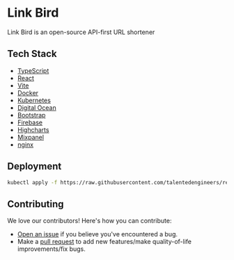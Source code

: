 # Link Bird

Link Bird is an open-source API-first URL shortener

## Tech Stack

- [TypeScript](https://www.typescriptlang.org)
- [React](https://react.dev)
- [Vite](https://vitejs.dev)
- [Docker](https://www.docker.com)
- [Kubernetes](https://kubernetes.io)
- [Digital Ocean](https://digitalocean.com)
- [Bootstrap](https://getbootstrap.com)
- [Firebase](https://firebase.google.com)
- [Highcharts](https://www.highcharts.com)
- [Mixpanel](https://mixpanel.com)
- [nginx](https://nginx.org)

## Deployment

```bash
kubectl apply -f https://raw.githubusercontent.com/talentedengineers/react-link-bird/main/react-link-bird.yaml
```

## Contributing

We love our contributors! Here's how you can contribute:

- [Open an issue](https://github.com/talentedengineers/react-link-bird/issues) if you believe you've encountered a bug.
- Make a [pull request](https://github.com/talentedengineers/react-link-bird/pull) to add new features/make quality-of-life improvements/fix bugs.
